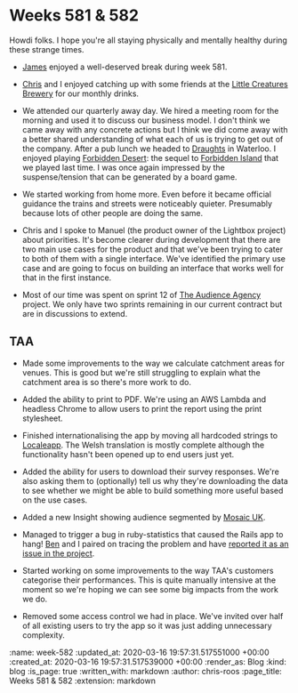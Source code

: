 Weeks 581 & 582
===============

Howdi folks. I hope you're all staying physically and mentally healthy during these strange times.

- [James][james-mead] enjoyed a well-deserved break during week 581.

- [Chris][chris-lowis] and I enjoyed catching up with some friends at the [Little Creatures Brewery][little-creatures] for our monthly drinks.

- We attended our quarterly away day. We hired a meeting room for the morning and used it to discuss our business model. I don't think we came away with any concrete actions but I think we did come away with a better shared understanding of what each of us is trying to get out of the company. After a pub lunch we headed to [Draughts][draughts-waterloo] in Waterloo. I enjoyed playing [Forbidden Desert][forbidden-desert]: the sequel to [Forbidden Island][forbidden-island] that we played last time. I was once again impressed by the suspense/tension that can be generated by a board game.

- We started working from home more. Even before it became official guidance the trains and streets were noticeably quieter. Presumably because lots of other people are doing the same.

- Chris and I spoke to Manuel (the product owner of the Lightbox project) about priorities. It's become clearer during development that there are two main use cases for the product and that we've been trying to cater to both of them with a single interface. We've identified the primary use case and are going to focus on building an interface that works well for that in the first instance.

- Most of our time was spent on sprint 12 of [The Audience Agency][taa] project. We only have two sprints remaining in our current contract but are in discussions to extend.

## TAA

- Made some improvements to the way we calculate catchment areas for venues. This is good but we're still struggling to explain what the catchment area is so there's more work to do.

- Added the ability to print to PDF. We're using an AWS Lambda and headless Chrome to allow users to print the report using the print stylesheet.

- Finished internationalising the app by moving all hardcoded strings to [Localeapp][localeapp]. The Welsh translation is mostly complete although the functionality hasn't been opened up to end users just yet.

- Added the ability for users to download their survey responses. We're also asking them to (optionally) tell us why they're downloading the data to see whether we might be able to build something more useful based on the use cases.

- Added a new Insight showing audience segmented by [Mosaic UK][mosaic-uk].

- Managed to trigger a bug in ruby-statistics that caused the Rails app to hang! [Ben][ben-griffiths] and I paired on tracing the problem and have [reported it as an issue in the project][ruby-stats-issue].

- Started working on some improvements to the way TAA's customers categorise their performances. This is quite manually intensive at the moment so we're hoping we can see some big impacts from the work we do.

- Removed some access control we had in place. We've invited over half of all existing users to try the app so it was just adding unnecessary complexity.

[ben-griffiths]: /ben-griffiths
[chris-lowis]: /chris-lowis
[draughts-waterloo]: https://www.draughtslondon.com/
[forbidden-desert]: https://en.wikipedia.org/wiki/Forbidden_Desert
[forbidden-island]: https://en.wikipedia.org/wiki/Forbidden_Island_(game)
[james-mead]: /james-mead
[little-creatures]: https://www.littlecreatures.co.uk/
[localeapp]: https://www.localeapp.com/
[mosaic-uk]: https://www.experian.co.uk/business/marketing/segmentation-targeting/mosaic/
[ruby-stats-issue]: https://github.com/estebanz01/ruby-statistics/issues/34
[taa]: https://www.theaudienceagency.org/

:name: week-582
:updated_at: 2020-03-16 19:57:31.517551000 +00:00
:created_at: 2020-03-16 19:57:31.517539000 +00:00
:render_as: Blog
:kind: blog
:is_page: true
:written_with: markdown
:author: chris-roos
:page_title: Weeks 581 & 582
:extension: markdown

